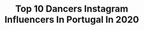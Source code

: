 ---
title: Top 10 Dancers Instagram Influencers In Portugal In 2020
description: >-
  Find top dancers Instagram influencers in Portugal in 2020. Most popular hashtags: #portugal #stayhome #dance #lisbon.
platform: Instagram
profiles:
  - username: "caro.lina.gil"
    fullname: >-
      Cäro
    location: "Portugal"
    followers: 9858
    engagement: 1403
    commentsToLikes: 0.083617
    avatar: "https://scontent-ams4-1.cdninstagram.com/v/t51.2885-19/s320x320/67365083_380882695950757_4468711165643456512_n.jpg?_nc_ht=scontent-ams4-1.cdninstagram.com&_nc_ohc=nUUZPUJwBxAAX8ToxcQ&oh=c9ea6474e837a50d424ee12542d597c5&oe=5EBC647F"
    verified: false
    hashtags: "#curingcancer, #frontsplit, #stretching, #curingsleep"
  - username: "carolinatabarramendes"
    fullname: >-
      Carolina Mendes
    location: "Portugal"
    followers: 7911
    engagement: 1371
    commentsToLikes: 0.010414
    avatar: "https://scontent-ams4-1.cdninstagram.com/v/t51.2885-19/s320x320/64781994_641938949608078_8351748659385204736_n.jpg?_nc_ht=scontent-ams4-1.cdninstagram.com&_nc_ohc=dP2lnjCZsm8AX-UY1tx&oh=e508d914be96526c32a3d205e840bf27&oe=5EBA31B7"
    verified: false
    hashtags: "#premiosimpala, #orgulhosamentesumol, #cocreatorbysumol, #tb"
  - username: "house.of.labs"
    fullname: >-
      House of Labs
    location: "Portugal"
    followers: 41837
    engagement: 181
    commentsToLikes: 0.029540
    avatar: "https://scontent-lhr8-1.cdninstagram.com/v/t51.2885-19/s320x320/79967257_564080177507971_7184439692941590528_n.jpg?_nc_ht=scontent-lhr8-1.cdninstagram.com&_nc_ohc=0AtTL9bR_tgAX9jP-8m&oh=2fb42124d5caea45e52204f899e1b24d&oe=5EBBC33C"
    verified: false
    hashtags: "#menstyle, #musicistheanswer, #bestshootoftheday, #progressivehouse"
  - username: "sergioalegria22"
    fullname: >-
      Sérgio Alegria
    location: "Portugal"
    followers: 5263
    engagement: 1474
    commentsToLikes: 0.036785
    avatar: "https://scontent-lhr8-1.cdninstagram.com/v/t51.2885-19/s320x320/22582754_156892098232663_6039814433063043072_n.jpg?_nc_ht=scontent-lhr8-1.cdninstagram.com&_nc_ohc=WUr6PO_6rD8AX_f8MSi&oh=dff6735872179da4b96496b12f7f6ac8&oe=5EB9EAAE"
    verified: false
    hashtags: ""
  - username: "gina_zaf"
    fullname: >-
      Gina_Zafeiroudi🍑
    location: "Portugal"
    followers: 2584
    engagement: 1584
    commentsToLikes: 0.086617
    avatar: "https://scontent-bos3-1.cdninstagram.com/v/t51.2885-19/s320x320/34982948_207716493382628_5582544379047837696_n.jpg?_nc_ht=scontent-bos3-1.cdninstagram.com&_nc_ohc=Rt6wL4TMdXsAX_HNTXJ&oh=848959d7374c9060d332f11953dca074&oe=5EBC1E53"
    verified: false
    hashtags: "#visitazores, #saomiguel, #newyear, #atlanticocean"
  - username: "its_joanasousa"
    fullname: >-
      Joana Sousa (Mrs_skinny)
    location: "Portugal"
    followers: 57161
    engagement: 772
    commentsToLikes: 0.015446
    avatar: "https://scontent-lhr8-1.cdninstagram.com/v/t51.2885-19/s320x320/90807512_559058948055476_717388078213234688_n.jpg?_nc_ht=scontent-lhr8-1.cdninstagram.com&_nc_ohc=Ua4IEs4-wQ0AX9fXuMf&oh=5286337219cf7fb138279d972095c552&oe=5EBB2B75"
    verified: false
    hashtags: "#lisbon, #angola, #brazil, #mcjottape"
  - username: "jessiicasilva10"
    fullname: >-
      Jéssica Silva
    location: "Portugal"
    followers: 103036
    engagement: 445
    commentsToLikes: 0.012547
    avatar: "https://scontent-lhr8-1.cdninstagram.com/v/t51.2885-19/s320x320/91560508_145324593583214_1286682797842366464_n.jpg?_nc_ht=scontent-lhr8-1.cdninstagram.com&_nc_ohc=1w6qCH4JqiIAX9cml_P&oh=65f1f53107da31b7a4a5b4ebad16f908&oe=5EB96B9E"
    verified: true
    hashtags: "#sealovers, #noonecanplaymypart, #warm, #styledbyjs10"
  - username: "_andrebrito_"
    fullname: >-
      André Brito
    location: "Portugal"
    followers: 12176
    engagement: 331
    commentsToLikes: 0.031128
    avatar: "https://scontent-bos3-1.cdninstagram.com/v/t51.2885-19/s320x320/43539913_332331054190346_1553686036867973120_n.jpg?_nc_ht=scontent-bos3-1.cdninstagram.com&_nc_ohc=HdIPzC1GivgAX8z3YMB&oh=49223eb9c5e06bd0e785e890ab107341&oe=5EB85CA0"
    verified: false
    hashtags: "#bwphotography, #naturallook, #sessions, #ballerina"
  - username: "tjwellness"
    fullname: >-
      Tine Johansen
    location: "Portugal"
    followers: 24155
    engagement: 220
    commentsToLikes: 0.253903
    avatar: "https://scontent-ams4-1.cdninstagram.com/v/t51.2885-19/s320x320/56645140_2255652757875129_7213007500407209984_n.jpg?_nc_ht=scontent-ams4-1.cdninstagram.com&_nc_ohc=NLxVdIFOcMAAX_buqdp&oh=1b8f2997d7571491542189dfb8737f4a&oe=5EB99611"
    verified: false
    hashtags: "#selflove, #kidsyoga, #dancervariation, #aloyogachallenge"
  - username: "thiswhimsyme"
    fullname: >-
      Sara Paz
    location: "Portugal"
    followers: 118727
    engagement: 588
    commentsToLikes: 0.014587
    avatar: "https://scontent-ams4-1.cdninstagram.com/v/t51.2885-19/s320x320/80769971_720480791808915_8149357160308932608_n.jpg?_nc_ht=scontent-ams4-1.cdninstagram.com&_nc_ohc=uM80uVwzxnsAX9D7p9q&oh=b4be20c3ed22f2f19ea8cc991c754eac&oe=5EBBD357"
    verified: false
    hashtags: "#peonies, #toonme, #draweveryday, #stickers"
---